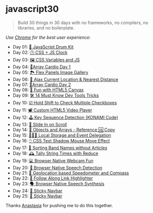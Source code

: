 # javascript30

> Build 30 things in 30 days with no frameworks, no compilers, no libraries, and no boilerplate.

*Use [Chrome](https://www.google.com/chrome/) for the best user experience:*

* Day 01: [ 🥁 JavaScript Drum Kit](https://www.buihdk.com/javascript30/javascript-drum-kit/index.html)
* Day 02: [ 🕒 CSS + JS Clock](https://www.buihdk.com/javascript30/js-and-css-clock/index.html)
* Day 03: [ 🖼 CSS Variables and JS](https://www.buihdk.com/javascript30/css-variables-and-js/index.html)
* Day 04: [ 🏃‍ Array Cardio Day 1](https://www.buihdk.com/javascript30/array-cardio-day-1/index.html)
* Day 05: [ 🏞️ Flex Panels Image Gallery](https://www.buihdk.com/javascript30/flex-panel-gallery/index.html)
* Day 06: [ 📍 Ajax Current Location & Nearest Distance](https://www.buihdk.com/javascript30/ajax-type-ahead/index.html)
* Day 07: [ 🏃‍ Array Cardio Day 2](https://www.buihdk.com/javascript30/array-cardio-day-2/index.html)
* Day 08: [ 🎨 Fun with HTML5 Canvas](https://www.buihdk.com/javascript30/fun-with-html5-canvas/index.html)
* Day 09: [ 🛠️ 14 Must Know Dev Tools Tricks](https://www.buihdk.com/javascript30/dev-tools-domination/index.html)
* Day 10: [ ☑️ Hold Shift to Check Multiple Checkboxes](https://www.buihdk.com/javascript30/hold-shift-to-check-checkboxes/index.html)
* Day 11: [ 📽️ Custom HTML5 Video Player](https://www.buihdk.com/javascript30/custom-video-player/index.html)
* Day 12: [ 🕹️ Key Sequence Detection (KONAMI Code)](https://www.buihdk.com/javascript30/key-sequence-detection/index.html)
* Day 13: [ 📜 Slide In on Scroll](https://www.buihdk.com/javascript30/slide-in-on-scroll/index.html)
* Day 14: [ 🤼 Objects and Arrays - Reference 🆚 Copy](https://www.buihdk.com/javascript30/js-reference-vs-copy/index.html)
* Day 15: [ 👨‍👧‍👦 Local Storage and Event Delegation](https://www.buihdk.com/javascript30/local-storage/index.html)
* Day 16: [ 🖱️ CSS Text Shadow Mouse Move Effect](https://www.buihdk.com/javascript30/mouse-move-shadow/index.html)
* Day 17: [ 📃 Sorting Band Names without Articles](https://www.buihdk.com/javascript30/sort-without-articles/index.html)
* Day 18: [ 🕰️ Tally String Times with Reduce](https://www.buihdk.com/javascript30/tally-string-times-with-reduce/index.html)
* Day 19: [ 💻 Browser Native Webcam Fun](https://www.buihdk.com/javascript30/browser-native-webcam-fun/index.html)
* Day 20: [ 💬 Browser Native Speech Detection](https://www.buihdk.com/javascript30/browser-native-speech-detection/index.html)
* Day 21: [ 📌 Geolocation based Speedometer and Compass](https://github.com/buihdk/javascript30/blob/master/geolocation-speedometer-compass/README.md)
* Day 22: [ 🌟 Follow Along Link Highlighter](https://www.buihdk.com/javascript30/follow-along-link-highlighter/index.html)
* Day 23: [ 🗣️ Browser Native Speech Synthesis](https://www.buihdk.com/javascript30/browser-native-speech-synthesis/index.html)
* Day 24: [ 🔖 Sticky Navbar](https://www.buihdk.com/javascript30/sticky-nav/index.html)
* Day 25: [ 🔖 Sticky Navbar](https://www.buihdk.com/javascript30/event-capture-propagation-and-once/index.html)

Thanks [Anastasia](https://github.com/AnastasiaVays) for pushing me to do this together.